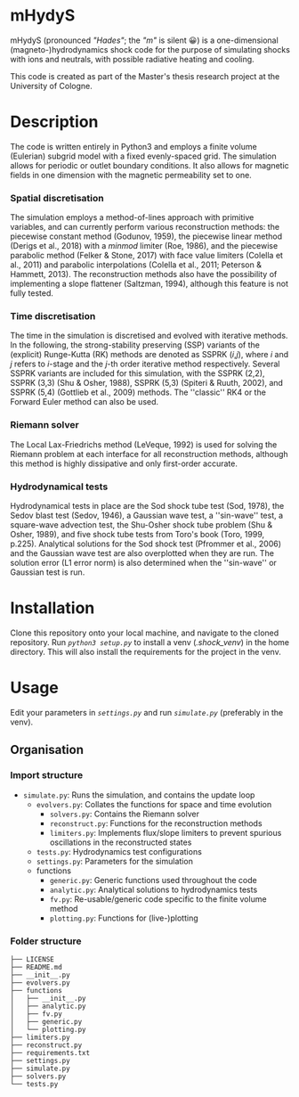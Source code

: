# mHydyS
mHydyS (pronounced *"Hades"*; the *"m"* is silent 😀) is a one-dimensional (magneto-)hydrodynamics shock code for the purpose of simulating shocks with ions and neutrals, with possible radiative heating and cooling.

This code is created as part of the Master's thesis research project at the University of Cologne.

# Description
The code is written entirely in Python3 and employs a finite volume (Eulerian) subgrid model with a fixed evenly-spaced grid. The simulation allows for periodic or outlet boundary conditions. It also allows for magnetic fields in one dimension with the magnetic permeability set to one.

### Spatial discretisation
The simulation employs a method-of-lines approach with primitive variables, and can currently perform various reconstruction methods: the piecewise constant method (Godunov, 1959), the piecewise linear method (Derigs et al., 2018) with a *minmod* limiter (Roe, 1986), and the piecewise parabolic method (Felker & Stone, 2017) with face value limiters (Colella et al., 2011) and parabolic interpolations (Colella et al., 2011; Peterson & Hammett, 2013). The reconstruction methods also have the possibility of implementing a slope flattener (Saltzman, 1994), although this feature is not fully tested.

### Time discretisation
The time in the simulation is discretised and evolved with iterative methods. In the following, the strong-stability preserving (SSP) variants of the (explicit) Runge-Kutta (RK) methods are denoted as SSPRK (*i*,*j*), where *i* and *j* refers to *i*-stage and the *j*-th order iterative method respectively. Several SSPRK variants are included for this simulation, with the SSPRK (2,2), SSPRK (3,3) (Shu & Osher, 1988), SSPRK (5,3) (Spiteri & Ruuth, 2002), and SSPRK (5,4) (Gottlieb et al., 2009) methods. The ''classic'' RK4 or the Forward Euler method can also be used.

### Riemann solver
The Local Lax-Friedrichs method (LeVeque, 1992) is used for solving the Riemann problem at each interface for all reconstruction methods, although this method is highly dissipative and only first-order accurate.

### Hydrodynamical tests
Hydrodynamical tests in place are the Sod shock tube test (Sod, 1978), the Sedov blast test (Sedov, 1946), a Gaussian wave test, a ''sin-wave'' test, a square-wave advection test, the Shu-Osher shock tube problem (Shu & Osher, 1989), and five shock tube tests from Toro's book (Toro, 1999, p.225). Analytical solutions for the Sod shock test (Pfrommer et al., 2006) and the Gaussian wave test are also overplotted when they are run. The solution error (L1 error norm) is also determined when the ''sin-wave'' or Gaussian test is run.

# Installation
Clone this repository onto your local machine, and navigate to the cloned repository. Run *`python3 setup.py`* to install a venv (*.shock_venv*) in the home directory. This will also install the requirements for the project in the venv.

# Usage
Edit your parameters in *`settings.py`* and run *`simulate.py`* (preferably in the venv).

## Organisation

### Import structure
- `simulate.py`: Runs the simulation, and contains the update loop
    - `evolvers.py`: Collates the functions for space and time evolution
        - `solvers.py`: Contains the Riemann solver
        - `reconstruct.py`: Functions for the reconstruction methods
        - `limiters.py`: Implements flux/slope limiters to prevent spurious oscillations in the reconstructed states
    - `tests.py`: Hydrodynamics test configurations
    - `settings.py`: Parameters for the simulation
    - functions
        - `generic.py`: Generic functions used throughout the code
        - `analytic.py`: Analytical solutions to hydrodynamics tests
        - `fv.py`: Re-usable/generic code specific to the finite volume method
        - `plotting.py`: Functions for (live-)plotting

### Folder structure
```
├── LICENSE
├── README.md
├── __init__.py
├── evolvers.py
├── functions
│   ├── __init__.py
│   ├── analytic.py
│   ├── fv.py
│   ├── generic.py
│   └── plotting.py
├── limiters.py
├── reconstruct.py
├── requirements.txt
├── settings.py
├── simulate.py
├── solvers.py
└── tests.py
```
